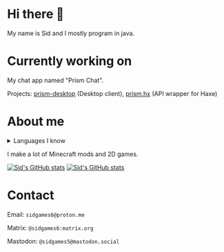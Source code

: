 <!-- github readme stats theme: radical -->

# Hi there 👋

My name is Sid and I mostly program in java.

# Currently working on

My chat app named "Prism Chat".

Projects: [prism-desktop](https://github.com/sidgames5/prism-desktop) (Desktop client), [prism.hx](https://github.com/sidgames5/prism.hx) (API wrapper for Haxe)

# About me

<details>
  <summary>Languages I know</summary>
CSS<br>
Haxe<br>
HTML<br>
Lua<br>
Java<br>
JavaScript (barely)
</details>

I make a lot of Minecraft mods and 2D games.

[![Sid's GitHub stats](https://github-readme-stats.vercel.app/api?username=sidgames5&theme=radical)](https://github.com/anuraghazra/github-readme-stats)
[![Sid's GitHub stats](https://github-readme-stats.vercel.app/api/top-langs/?username=sidgames5&layout=compact&theme=dark)](https://github.com/anuraghazra/github-readme-stats)

# Contact

Email: `sidgames6@proton.me`

Matrix: `@sidgames6:matrix.org`

Mastodon: `@sidgames5@mastodon.social`
